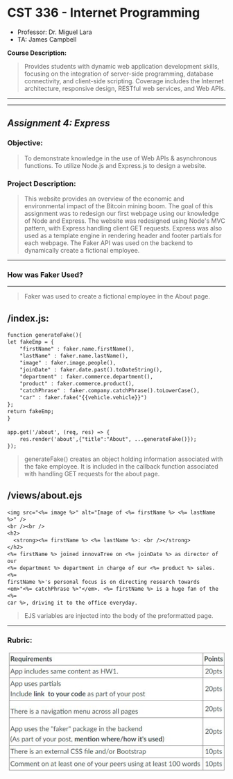 # CST 336 - Internet Programming

- Professor: Dr. Miguel Lara
- TA: James Campbell

**Course Description:**

> Provides students with dynamic web application development skills, focusing on the integration of server-side programming, database connectivity, and client-side scripting. Coverage includes the Internet architecture, responsive design, RESTful web services, and Web APIs.
> <br>

---

---

## _Assignment 4: Express_

### **Objective:**

> To demonstrate knowledge in the use of Web APIs & asynchronous functions. To utilize Node.js and Express.js to design a website.

### **Project Description:**

> This website provides an overview of the economic and environmental impact of the Bitcoin mining boom. The goal of this assignment was to redesign our first webpage using our knowledge of Node and Express. The website was redesigned using Node's MVC pattern, with Express handling client GET requests. Express was also used as a template engine in rendering header and footer partials for each webpage. The Faker API was used on the backend to dynamically create a fictional employee.

---

### **How was Faker Used?**

---
> Faker was used to create a fictional employee in the About page.

## /index.js:

    function generateFake(){
    let fakeEmp = {
        "firstName" : faker.name.firstName(),
        "lastName" : faker.name.lastName(),
        "image" : faker.image.people(),
        "joinDate" : faker.date.past().toDateString(),
        "department" : faker.commerce.department(),
        "product" : faker.commerce.product(),
        "catchPhrase" : faker.company.catchPhrase().toLowerCase(),
        "car" : faker.fake("{{vehicle.vehicle}}")
    };
    return fakeEmp;
    }

    app.get('/about', (req, res) => {
        res.render('about',{"title":"About", ...generateFake()});
    });

> generateFake() creates an object holding information associated with the fake employee. It is included in the callback function associated with handling GET requests for the about page.

## /views/about.ejs
    <img src="<%= image %>" alt="Image of <%= firstName %> <%= lastName %>" />
    <br /><br />
    <h2>
      <strong><%= firstName %> <%= lastName %>: <br /></strong>
    </h2>
    <%= firstName %> joined innovaTree on <%= joinDate %> as director of our
    <%= department %> department in charge of our <%= product %> sales. <%=
    firstName %>'s personal focus is on directing research towards  
    <em>"<%= catchPhrase %>"</em>. <%= firstName %> is a huge fan of the <%=
    car %>, driving it to the office everyday.

> EJS variables are injected into the body of the preformatted page.

---

### **Rubric:**
![rubric](/documentation/rubric.JPG)
